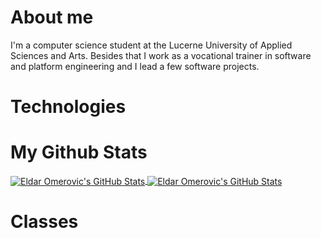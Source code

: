 # About me

I'm a computer science student at the Lucerne University of Applied Sciences and Arts. Besides that I work as a vocational trainer in software and platform engineering and I lead a few software projects.

# Technologies

# My Github Stats

<a href="https://github.com/omeldar/omeldar">
  <img align="center" src="https://github-readme-stats.vercel.app/api?username=omeldar&show_icons=true&line_height=27&count_private=true&theme=transparent&hide=html,css,scss,pug,php,hack" alt="Eldar Omerovic's GitHub Stats" />
</a>
<a href="https://github.com/omeldar/omeldar">
  <img align="center" src="https://github-readme-stats.vercel.app/api/top-langs/?username=omeldar&hide=html,css,scss,pug,php,hack&theme=transparent&layout=donut&langs_count=4" alt="Eldar Omerovic's GitHub Stats" />
</a>


# Classes
